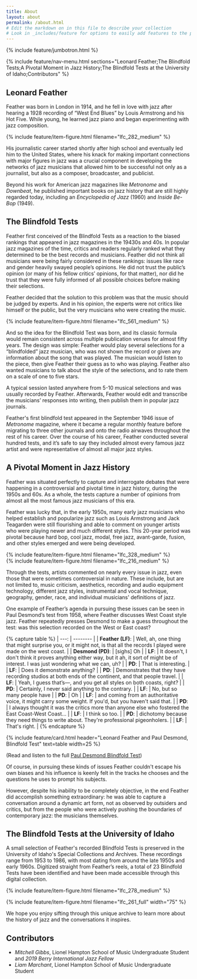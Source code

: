 ```yaml
---
title: About
layout: about
permalink: /about.html
# Edit the markdown on in this file to describe your collection
# Look in _includes/feature for options to easily add features to the page
---
```


{% include feature/jumbotron.html %} 

{% include feature/nav-menu.html sections="Leonard Feather;The Blindfold Tests;A Pivotal Moment in Jazz History;The Blindfold Tests at the University of Idaho;Contributors" %}

## Leonard Feather

Feather was born in London in 1914, and he fell in love with jazz after hearing a 1928 recording of “West End Blues” by Louis Armstrong and his Hot Five. 
While young, he learned jazz piano and began experimenting with jazz composition. 

{% include feature/item-figure.html filename="lfc_282_medium" %}

His journalistic career started shortly after high school and eventually led him to the United States, where his knack for making important connections with major figures in jazz was a crucial component in developing the networks of jazz musicians that allowed him to be successful not only as a journalist, but also as a composer, broadcaster, and publicist.

Beyond his work for American jazz magazines like *Metronome* and *Downbeat*, he published important books on jazz history that are still highly regarded today, including an *Encyclopedia of Jazz* (1960) and *Inside Be-Bop* (1949). 

## The Blindfold Tests

Feather first conceived of the Blindfold Tests as a reaction to the biased rankings that appeared in jazz magazines in the 19430s and 40s. 
In popular jazz magazines of the time, critics and readers regularly ranked what they determined to be the best records and musicians. 
Feather did not think all musicians were being fairly considered in these rankings: issues like race and gender heavily swayed people’s opinions.
He did not trust the public’s opinion (or many of his fellow critics’ opinions, for that matter), nor did he trust that they were fully informed of all possible choices before making their selections. 

Feather decided that the solution to this problem was that the music should be judged by experts. 
And in his opinion, the experts were not critics like himself or the public, but the very musicians who were creating the music.

{% include feature/item-figure.html filename="lfc_561_medium" %}

And so the idea for the Blindfold Test was born, and its classic formula would remain consistent across multiple publication venues for almost fifty years. 
The design was simple: Feather would play several selections for a “blindfolded” jazz musician, who was not shown the record or given any information about the song that was played.
The musician would listen to the piece, then give Feather their guess as to who was playing. 
Feather also wanted musicians to talk about the style of the selections, and to rate them on a scale of one to five stars.

A typical session lasted anywhere from 5-10 musical selections and was usually recorded by Feather. 
Afterwards, Feather would edit and transcribe the musicians’ responses into writing, then publish them in popular jazz journals.

Feather's first blindfold test appeared in the September 1946 issue of *Metronome* magazine, where it became a regular monthly feature before migrating to three other journals and onto the radio airwaves throughout the rest of his career.
Over the course of his career, Feather conducted several hundred tests, and it’s safe to say they included almost every famous jazz artist and were representative of almost all major jazz styles.

## A Pivotal Moment in Jazz History

Feather was situated perfectly to capture and interrogate debates that were happening in a controversial and pivotal time in jazz history, during the 1950s and 60s. 
As a whole, the tests capture a number of opinions from almost all the most famous jazz musicians of this era. 

Feather was lucky that, in the early 1950s, many early jazz musicians who helped establish and popularize jazz such as Louis Armstrong and Jack Teagarden were still flourishing and able to comment on younger artists who were playing newer and much different styles. 
This 20-year period was pivotal because hard bop, cool jazz, modal, free jazz, avant-garde, fusion, and other styles emerged and were being developed.

<div class="row">
<div class="col-md-6">
{% include feature/item-figure.html filename="lfc_328_medium" %}
</div>
<div class="col-md-6">
{% include feature/item-figure.html filename="lfc_216_medium" %}
</div>
</div>

Through the tests, artists commented on nearly every issue in jazz, even those that were sometimes controversial in nature. 
These include, but are not limited to, music criticism, aesthetics, recording and audio equipment technology, different jazz styles, instrumental and vocal technique, geography, gender, race, and individual musicians' definitions of jazz. 

One example of Feather’s agenda in pursuing these issues can be seen in Paul Desmond’s test from 1958, where Feather discusses West Coast style jazz. Feather repeatedly presses Desmond to make a guess throughout the test: was this selection recorded on the West or East coast?

{% capture table %}
|     ---: | -------- |
| **Feather (LF)**: | Well, ah, one thing that might surprise you, or it might not, is that all the records I played were made on the west coast. |
| **Desmond (PD)**: | [sighs] Oh |
| **LF**: | It doesn't, I don't think it proves anything either way, but it ah, it sort of might be of interest. I was just wondering what we can, uh? |
| **PD**: | That is interesting. |
| **LF**: | Does it demonstrate anything? |
| **PD**: | Demonstrates that they have recording studios at both ends of the continent, and that people travel. |
| **LF**: | Yeah, I guess that’s—, and you get all styles on both coasts, right? |
| **PD**: | Certainly, I never said anything to the contrary. |
| **LF**: | No, but so many people have |
| **PD**: | Oh |
| **LF**: | and coming from an authoritative voice, it might carry some weight. If you'd, but you haven't said that. |
| **PD**: | I always thought it was the critics more than anyone else who fostered the East Coast-West Coast… |
| **LF**: | I think so too. |
| **PD**: | dichotomy because they need things to write about. They're professional pigeonholers. |
| **LF**: | That's right. |
{% endcapture %}

<div class="row justify-content-center">
<div class="col-md-8">
{% include feature/card.html header="Leonard Feather and Paul Desmond, Blindfold Test" text=table width=25 %}
</div>
</div>

(Read and listen to the full [Paul Desmond Blindfold Test](/digital/blindfold/items/blindfold005.html)) 

Of course, in pursuing these kinds of issues Feather couldn't escape his own biases and his influence is keenly felt in the tracks he chooses and the questions he uses to prompt his subjects. 

However, despite his inability to be completely objective, in the end Feather did accomplish something extraordinary: he was able to capture a conversation around a dynamic art form, not as observed by outsiders and critics, but from the people who were actively pushing the boundaries of contemporary jazz: the musicians themselves. 

## The Blindfold Tests at the University of Idaho

A small selection of Feather's recorded Blindfold Tests is preserved in the University of Idaho's Special Collections and Archives. 
These recordings range from 1953 to 1986, with most dating from around the late 1950s and early 1960s. 
Digitized straight from Feather’s reels, a total of 23 Blindfold Tests have been identified and have been made accessible through this digital collection.

{% include feature/item-figure.html filename="lfc_278_medium" %}

{% include feature/item-figure.html filename="lfc_261_full" width="75" %}

We hope you enjoy sifting through this unique archive to learn more about the history of jazz and the conversations it inspires.


## Contributors

- *Mitchell Gibbs*, Lionel Hampton School of Music Undergraduate Student and *2019 Berry International Jazz Fellow*
- *Liam Marchant*, Lionel Hampton School of Music Undergraduate Student

<div class="clearfix"></div>